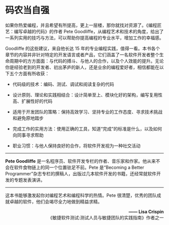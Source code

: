 # 码农当自强

如果你热爱编程，并且希望有所提高，更上一层楼，那你就找对资源了。《编程匠艺：编写卓越的代码》的作者 Pete Goodliffe，从编程艺术和技术的角度，给出了一系列实用的技巧与方法，可以帮助你提高编程的专业水平，增加工作的幸福感。

Goodliffe 的这些建议，来自他长达 15 年的专业编程实践，值得一看。本书各个章节的内容并非针对特定的开发语言或者产品，它们涵盖了一名软件开发者整个生命周期中的方方面面：与代码的搏斗、与他人的合作，以及个人效能的提升。无论你是经验老到的开发者、初出茅庐的新人，还是业余的编程爱好者，相信都能在以下五个方面有所收获：

- 代码级的技术：编码、测试、调试和阅读复杂的代码

- 设计原则、理论和实践相结合：设计简单至上、模块化好的架构，编写复用性高、扩展性好的代码

- 适用于开发团队的策略：保持高效学习、坚持专业的工作态度、寻求技术挑战和避免原地踏步

- 完成工作的实用方法：使用正确的工具，知道“完成”的标准是什么，以及如何向同事寻求帮助

- 职业习惯：与他人保持良好的合作，将软件开发视为一种社交活动

---

**Pete Goodliffe** 是一名程序员、软件开发专栏的作者、音乐家和作家。他从来不会在软件食物链上的同一个位置驻足不前。Pete 是“Becoming a Better Programmer”杂志专栏的撰稿人，出版过几本软件开发的书籍，还经常就软件开发的专题发表演讲。

---

这本书能够激发起你对编程艺术和编程科学的热情。Pete 很清楚，优秀的团队成就卓越的软件，他们会竭尽全力地做到精益求精。

<p align="right"><b>—— Lisa Crispin</b><br/>
《敏捷软件测试:测试人员与敏捷团队的实践指南》作者之一</p>

